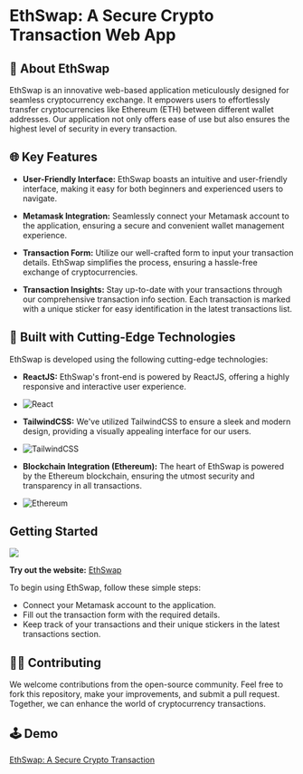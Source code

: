 
# EthSwap: A Secure Crypto Transaction Web App

## 🚀 About EthSwap

EthSwap is an innovative web-based application meticulously designed for seamless cryptocurrency exchange. It empowers users to effortlessly transfer cryptocurrencies like Ethereum (ETH) between different wallet addresses. Our application not only offers ease of use but also ensures the highest level of security in every transaction.

## 🌐 Key Features

- **User-Friendly Interface:** EthSwap boasts an intuitive and user-friendly interface, making it easy for both beginners and experienced users to navigate.

- **Metamask Integration:** Seamlessly connect your Metamask account to the application, ensuring a secure and convenient wallet management experience.

- **Transaction Form:** Utilize our well-crafted form to input your transaction details. EthSwap simplifies the process, ensuring a hassle-free exchange of cryptocurrencies.

- **Transaction Insights:** Stay up-to-date with your transactions through our comprehensive transaction info section. Each transaction is marked with a unique sticker for easy identification in the latest transactions list.


## 🔧 Built with Cutting-Edge Technologies

EthSwap is developed using the following cutting-edge technologies:

- **ReactJS:**  EthSwap's front-end is powered by ReactJS, offering a highly responsive and interactive user experience. 
- ![React](https://img.shields.io/badge/react-%2320232a.svg?style=for-the-badge&logo=react&logoColor=%2361DAFB)

- **TailwindCSS:** We've utilized TailwindCSS to ensure a sleek and modern design, providing a visually appealing interface for our users.

- ![TailwindCSS](https://img.shields.io/badge/tailwindcss-%2338B2AC.svg?style=for-the-badge&logo=tailwind-css&logoColor=white)

- **Blockchain Integration (Ethereum):** The heart of EthSwap is powered by the Ethereum blockchain, ensuring the utmost security and transparency in all transactions.
- ![Ethereum](https://img.shields.io/badge/Ethereum-3C3C3D?style=for-the-badge&logo=Ethereum&logoColor=white)
## Getting Started

![](https://img.shields.io/website?url=https://www.codingspace.codes&logo=github&style=flat-square)

**Try out the website:** [EthSwap](https://ethswap.vercel.app/)

To begin using EthSwap, follow these simple steps:

- Connect your Metamask account to the application.
- Fill out the transaction form with the required details.
- Keep track of your transactions and their unique stickers in the latest transactions section.
## 👨‍💻 Contributing

We welcome contributions from the open-source community. Feel free to fork this repository, make your improvements, and submit a pull request. Together, we can enhance the world of cryptocurrency transactions.

## 🕹 Demo

[EthSwap: A Secure Crypto Transaction](https://ethswap.vercel.app/)

